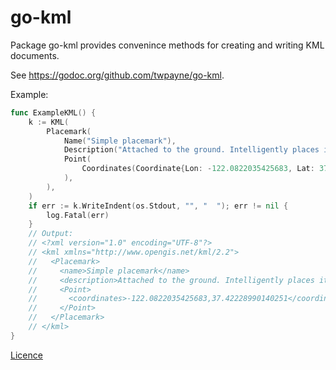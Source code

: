 # go-kml

Package go-kml provides convenince methods for creating and writing KML documents.

See https://godoc.org/github.com/twpayne/go-kml.

Example:

```go
func ExampleKML() {
	k := KML(
		Placemark(
			Name("Simple placemark"),
			Description("Attached to the ground. Intelligently places itself at the height of the underlying terrain."),
			Point(
				Coordinates(Coordinate{Lon: -122.0822035425683, Lat: 37.42228990140251}),
			),
		),
	)
	if err := k.WriteIndent(os.Stdout, "", "  "); err != nil {
		log.Fatal(err)
	}
	// Output:
	// <?xml version="1.0" encoding="UTF-8"?>
	// <kml xmlns="http://www.opengis.net/kml/2.2">
	//   <Placemark>
	//     <name>Simple placemark</name>
	//     <description>Attached to the ground. Intelligently places itself at the height of the underlying terrain.</description>
	//     <Point>
	//       <coordinates>-122.0822035425683,37.42228990140251</coordinates>
	//     </Point>
	//   </Placemark>
	// </kml>
}
```

[Licence](LICENCE)
